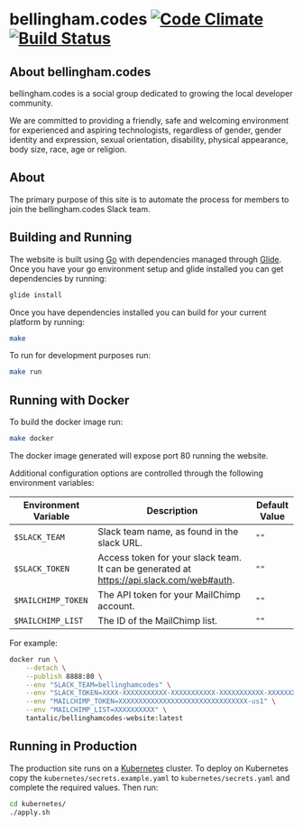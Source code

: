 # bellingham.codes [![Code Climate](https://codeclimate.com/github/bellinghamcodes/website/badges/gpa.svg)](https://codeclimate.com/github/bellinghamcodes/website) [![Build Status](https://travis-ci.org/bellinghamcodes/website.svg?branch=master)](https://travis-ci.org/bellinghamcodes/website)

## About bellingham.codes
bellingham.codes is a social group dedicated to growing the local developer community.

We are committed to providing a friendly, safe and welcoming environment for experienced and aspiring technologists, regardless of gender, gender identity and expression, sexual orientation, disability, physical appearance, body size, race, age or religion.

## About 
The primary purpose of this site is to automate the process for members to join the bellingham.codes Slack team.

## Building and Running
The website is built using [Go][go] with dependencies managed through [Glide][glide]. Once you have your go environment setup and glide installed you can get dependencies by running:
```sh
glide install
```

Once you have dependencies installed you can build for your current platform by running:
```sh
make
```

To run for development purposes run:
```sh
make run
```

## Running with Docker
To build the docker image run:
```sh
make docker
```

The docker image generated will expose port 80 running the website. 

Additional configuration options are controlled through the following environment variables:

| Environment Variable |                                       Description                                        | Default Value |
|----------------------|------------------------------------------------------------------------------------------|---------------|
| `$SLACK_TEAM`        | Slack team name, as found in the slack URL.                                              | `""`          |
| `$SLACK_TOKEN`       | Access token for your slack team. It can be generated at https://api.slack.com/web#auth. | `""`          |
| `$MAILCHIMP_TOKEN`   | The API token for your MailChimp account.                                                | `""`          |
| `$MAILCHIMP_LIST`    | The ID of the MailChimp list.                                                            | `""`          |

For example:
```sh
docker run \
    --detach \
    --publish 8888:80 \
    --env "SLACK_TEAM=bellinghamcodes" \
    --env "SLACK_TOKEN=XXXX-XXXXXXXXXXX-XXXXXXXXXXX-XXXXXXXXXXX-XXXXXXXXXX" \
    --env "MAILCHIMP_TOKEN=XXXXXXXXXXXXXXXXXXXXXXXXXXXXXXXX-us1" \
    --env "MAILCHIMP_LIST=XXXXXXXXXX" \
    tantalic/bellinghamcodes-website:latest
```

## Running in Production
The production site runs on a [Kubernetes][k8s] cluster. To deploy on Kubernetes copy the `kubernetes/secrets.example.yaml` to `kubernetes/secrets.yaml` and complete the required values. Then run:

```sh
cd kubernetes/
./apply.sh
```

[go]: http://www.golang.org
[glide]: https://glide.sh
[k8s]: http://kubernetes.io